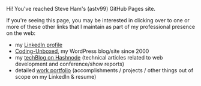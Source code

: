 Hi! You've reached Steve Ham's (astv99) GitHub Pages site.

If you're seeing this page, you may be interested in clicking over to one or more of these other links that I maintain as part of my professional presence on the web:


* my [LinkedIn profile](https://www.linkedin.com/in/hamstephen/)
* [Coding-Unboxed](https://coding-unboxed.com/), my WordPress blog/site since 2000
* my [techBlog on Hashnode](https://astv99.hashnode.dev/) (technical articles related to web development and conference/show reports)
* detailed [work portfolio](https://portfolio.coding-unboxed.com/) (accomplishments / projects / other things out of scope on my LinkedIn & resume)
